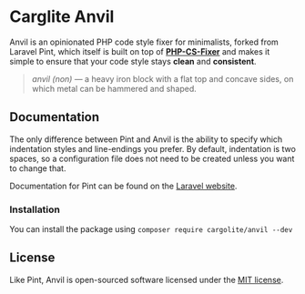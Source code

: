 # Carglite Anvil

Anvil is an opinionated PHP code style fixer for minimalists, forked from Laravel Pint, which itself is built on top of **[PHP-CS-Fixer](https://github.com/FriendsOfPHP/PHP-CS-Fixer)** and makes it simple to ensure that your code style stays **clean** and **consistent**.

> *anvil (non)* — a heavy iron block with a flat top and concave sides, on which metal can be hammered and shaped.

## Documentation

The only difference between Pint and Anvil is the ability to specify which indentation styles and line-endings you prefer. By default, indentation is two spaces, so a configuration file does not need to be created unless you want to change that.

Documentation for Pint can be found on the [Laravel website](https://laravel.com/docs/pint).

### Installation

You can install the package using `composer require cargolite/anvil --dev`

## License

Like Pint, Anvil is open-sourced software licensed under the [MIT license](LICENSE.md).
